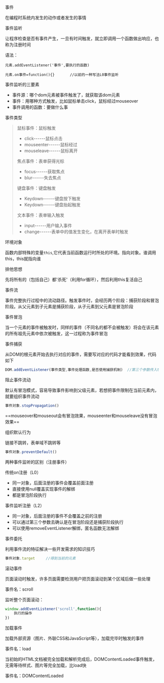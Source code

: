 事件

在编程时系统内发生的动作或者发生的事情

事件监听

让程序检查是否有事件产生，一旦有时间触发，就立即调用一个函数做出响应，也称为注册时间

语法：

`元素.addEventListener('事件',要执行的函数)`

`元素.on事件=function(){}		//以前的一种写法L0事件监听`

事件监听的三要素

- 事件源：哪个dom元素被事件触发了，就获取该dom元素
- 事件：用哪种方式触发，比如鼠标单击click，鼠标经过mouseover
- 事件调用的函数：要做什么事

事件类型

> 鼠标事件：鼠标触发
>
> - click------鼠标点击
> - mouseenter------鼠标经过
> - mouseleave------鼠标离开
>
> 焦点事件：表单获得光标
>
> - focus------获取焦点
> - blur------失去焦点
>
> 键盘事件：键盘触发
>
> - Keydown------键盘按下触发
> - Keydown------键盘抬起触发
>
> 文本事件：表单输入触发
>
> - input------用户输入事件
> - change------表单中的值发生变化，在离开表单时触发

环境对象

函数内部特殊的变量`this`,它代表当前函数运行时所处的环境。指向对象。谁调用this，this就指向谁

排他思想

先将所有的（包括自己）都'杀死'（利用for循环），然后利用this复活自己

事件流

事件完整执行过程中的流动路径。触发事件时，会经历两个阶段：捕获阶段和冒泡阶段。从父元素到子元素是捕获阶段，从子元素到父元素是冒泡阶段

事件冒泡

当一个元素的事件被触发时，同样的事件（不同名的都不会被触发）将会在该元素的所有祖先元素中依次被触发，这一过程称为事件冒泡

事件捕获

从DOM的根元素开始去执行对应的事件，需要写对应的代码才能看到效果，代码如下

~~~JavaScript
DOM.addEventListener(事件类型,事件处理函数,是否使用捕获机制)	//第三个参数传入true代表捕获阶段触发，false代表冒泡阶													段触发，默认是false，用L0事件监听只有冒泡阶段
~~~

阻止事件流动

默认有冒泡模式，容易导致事件影响到父级元素，若想把事件限制在当前元素内，就要组织事件流动

~~~JavaScript
事件对象.stopPropagation()
~~~

==mouseover和mouseout会有冒泡效果，mouseenter和mouseleave没有冒泡效果==

组织默认行为

链接不跳转，表单域不跳转等

~~~~JavaScript
事件对象.preventDefault()
~~~~

两种事件监听的区别（注册事件）

传统on注册（L0）

- 同一对象，后面注册的事件会覆盖前面注册
- 直接使用null覆盖实现事件的解绑
- 都是冒泡阶段执行

事件监听注册（L2）

- 同一对象，后面注册的事件不会覆盖之前的注册
- 可以通过第三个参数去确认是在冒泡阶段还是捕获阶段执行
- 可以使用removeEventListener解绑，匿名函数无法解绑

事件委托

利用事件流的特征解决一些开发需求的知识技巧

~~~JavaScript
事件对象.target		//得到当前的元素
~~~

滚动事件

页面滚动时触发，许多页面需要检测用户把页面滚动到某个区域后做一些处理

事件名：scroll

监听整个页面滚动：

~~~JavaScript
window.addEventListener('scroll',function(){
    执行的操作
})
~~~

加载事件

加载外部资源（图片、外联CSS和JavaScript等），加载完毕时触发的事件

事件名：load

当初始的HTML文档被完全加载和解析完成后，DOMContentLoaded事件触发，无需等待样式、图片等完全加载，比load快

事件名：DOMContentLoaded
